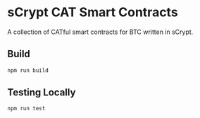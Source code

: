 # sCrypt CAT Smart Contracts

A collection of CATful smart contracts for BTC written in sCrypt.

## Build

```sh
npm run build
```

## Testing Locally

```sh
npm run test
```

